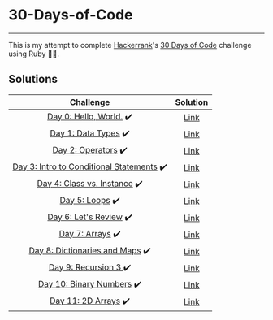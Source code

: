 # 30-Days-of-Code

---

This is my attempt to complete [Hackerrank](https://www.hackerrank.com)'s [30 Days of Code](https://www.hackerrank.com/domains/tutorials/30-days-of-code) challenge using Ruby :gem::red_circle:.

## Solutions

|                                                              Challenge                                                               |                  Solution                  |
| :----------------------------------------------------------------------------------------------------------------------------------: | :----------------------------------------: |
|               [Day 0: Hello, World.](https://www.hackerrank.com/challenges/30-hello-world/problem) :heavy_check_mark:                | [Link](../main/Solutions/Day0/solution.rb) |
|                 [Day 1: Data Types](https://www.hackerrank.com/challenges/30-data-types/problem) :heavy_check_mark:                  | [Link](../main/Solutions/Day1/solution.rb) |
|                  [Day 2: Operators](https://www.hackerrank.com/challenges/30-operators/tutorial) :heavy_check_mark:                  | [Link](../main/Solutions/Day2/solution.rb) |
| [Day 3: Intro to Conditional Statements](https://www.hackerrank.com/challenges/30-conditional-statements/problem) :heavy_check_mark: | [Link](../main/Solutions/Day3/solution.rb) |
|          [Day 4: Class vs. Instance](https://www.hackerrank.com/challenges/30-class-vs-instance/problem) :heavy_check_mark:          | [Link](../main/Solutions/Day4/solution.rb) |
|                      [Day 5: Loops](https://www.hackerrank.com/challenges/30-loops/problem) :heavy_check_mark:                       | [Link](../main/Solutions/Day5/solution.rb) |
|                [Day 6: Let's Review](https://www.hackerrank.com/challenges/30-review-loop/problem) :heavy_check_mark:                | [Link](../main/Solutions/Day6/solution.rb) |
|                     [Day 7: Arrays](https://www.hackerrank.com/challenges/30-arrays/problem) :heavy_check_mark:                      | [Link](../main/Solutions/Day7/solution.rb) |
|      [Day 8: Dictionaries and Maps](https://www.hackerrank.com/challenges/30-dictionaries-and-maps/problem) :heavy_check_mark:       | [Link](../main/Solutions/Day8/solution.rb) |
|                 [Day 9: Recursion 3 ](https://www.hackerrank.com/challenges/30-recursion/problem) :heavy_check_mark:                 | [Link](../main/Solutions/Day9/solution.rb) |
|             [Day 10: Binary Numbers](https://www.hackerrank.com/challenges/30-binary-numbers/problem) :heavy_check_mark:             | [Link](../main/Solutions/DayA/solution.rb) |
|                  [Day 11: 2D Arrays](https://www.hackerrank.com/challenges/30-2d-arrays/problem) :heavy_check_mark:                  | [Link](../main/Solutions/DayB/solution.rb) |

